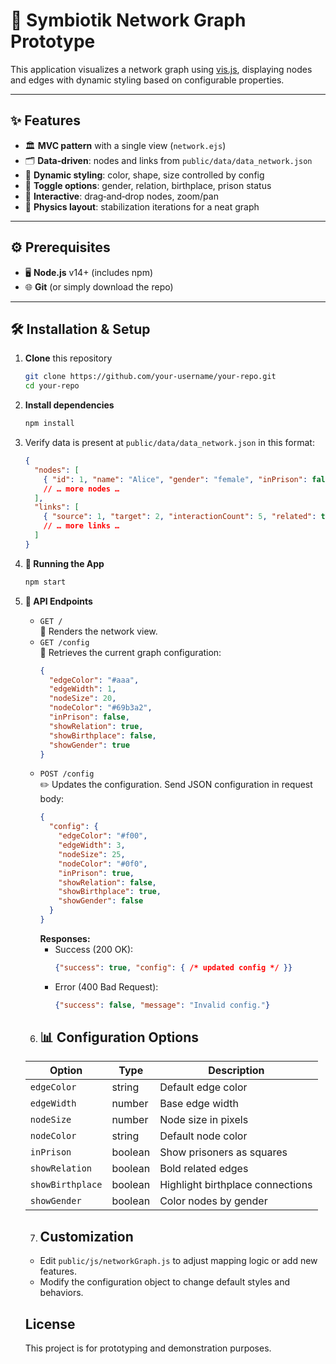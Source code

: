 # 🔗 Symbiotik Network Graph Prototype

This application visualizes a network graph using [vis.js](https://visjs.org/), displaying nodes and edges with dynamic styling based on configurable properties.

---

## ✨ Features

- 🏛️ **MVC pattern** with a single view (`network.ejs`)  
- 🗂️ **Data‑driven**: nodes and links from `public/data/data_network.json`  
- 🎨 **Dynamic styling**: color, shape, size controlled by config  
- 🔄 **Toggle options**: gender, relation, birthplace, prison status  
- 🤝 **Interactive**: drag‑and‑drop nodes, zoom/pan  
- 📐 **Physics layout**: stabilization iterations for a neat graph  

---

## ⚙️ Prerequisites

- 🖥️ **Node.js** v14+ (includes npm)  
- 🌐 **Git** (or simply download the repo)

---

## 🛠️ Installation & Setup

1. **Clone** this repository  
   ```bash
   git clone https://github.com/your-username/your-repo.git
   cd your-repo

2. **Install dependencies** 
   ```bash
   npm install

3. Verify data is present at `public/data/data_network.json` in this format:

   ```json
   {
     "nodes": [
       { "id": 1, "name": "Alice", "gender": "female", "inPrison": false }
       // … more nodes …
     ],
     "links": [
       { "source": 1, "target": 2, "interactionCount": 5, "related": true, "birthplace": false }
       // … more links …
     ]
   }

4. **🚀 Running the App** 
   ```bash
   npm start

5. **🔗 API Endpoints**  
   - `GET /`  
     📄 Renders the network view.  
   - `GET /config`  
     🔧 Retrieves the current graph configuration:  
     ```json
     {
       "edgeColor": "#aaa",
       "edgeWidth": 1,
       "nodeSize": 20,
       "nodeColor": "#69b3a2",
       "inPrison": false,
       "showRelation": true,
       "showBirthplace": false,
       "showGender": true
     }
     ```
   - `POST /config`  
     ✏️ Updates the configuration. Send JSON configuration in request body:  
     ```json
     {
       "config": {
         "edgeColor": "#f00",
         "edgeWidth": 3,
         "nodeSize": 25,
         "nodeColor": "#0f0",
         "inPrison": true,
         "showRelation": false,
         "showBirthplace": true,
         "showGender": false
       }
     }
     ```
     **Responses:**  
     - Success (200 OK):  
       ```json
       {"success": true, "config": { /* updated config */ }}
       ```  
     - Error (400 Bad Request):  
       ```json
       {"success": false, "message": "Invalid config."}
       ```
    6. ## 📊 Configuration Options

    | Option         | Type    | Description                        |
    |----------------|---------|------------------------------------|
    | `edgeColor`    | string  | Default edge color                 |
    | `edgeWidth`    | number  | Base edge width                    |
    | `nodeSize`     | number  | Node size in pixels                |
    | `nodeColor`    | string  | Default node color                 |
    | `inPrison`     | boolean | Show prisoners as squares          |
    | `showRelation` | boolean | Bold related edges                 |
    | `showBirthplace`| boolean | Highlight birthplace connections  |
    | `showGender`   | boolean | Color nodes by gender              |

    7. ## Customization

    - Edit `public/js/networkGraph.js` to adjust mapping logic or add new features.
    - Modify the configuration object to change default styles and behaviors.

    ## License

    This project is for prototyping and demonstration purposes.